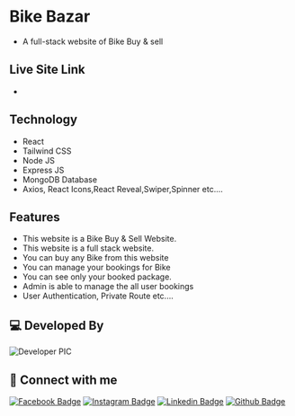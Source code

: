 # Bike Bazar

- A full-stack website of Bike Buy & sell

## Live Site Link

- 

## Technology

- React
- Tailwind CSS
- Node JS
- Express JS
- MongoDB Database
- Axios, React Icons,React Reveal,Swiper,Spinner etc....

## Features

- This website is a Bike Buy & Sell Website.
- This website is a full stack website.
- You can buy any Bike from this website
- You can manage your bookings for Bike
- You can see only your booked package.
- Admin is able to manage the all user bookings
- User Authentication, Private Route etc....

## 💻 Developed By

![Developer PIC](https://github.com/developer-sojib)

## 🚀 Connect with me

[![Facebook Badge](https://img.shields.io/badge/Facebook-1877F2?style=for-the-badge&logo=facebook&logoColor=white)](https://www.facebook.com/TheRealSojib01)
[![Instagram Badge](https://img.shields.io/badge/Instagram-E4405F?style=for-the-badge&logo=instagram&logoColor=white)](https://www.instagram.com/myself_sojib_/)
[![Linkedin Badge](https://img.shields.io/badge/LinkedIn-0077B5?style=for-the-badge&logo=linkedin&logoColor=white)](https://www.linkedin.com/in/developersojib/)
[![Github Badge](https://img.shields.io/badge/GitHub-100000?style=for-the-badge&logo=github&logoColor=white)](https://github.com/developer-sojib)
